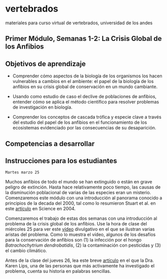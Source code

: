 # vertebrados
materiales para curso virtual de vertebrados, universidad de los andes

## Primer Módulo, Semanas 1-2: La Crisis Global de los Anfibios

## Objetivos de aprendizaje

-	Comprender cómo aspectos de la biología de los organismos los hacen vulnerables a cambios en el ambiente: el papel de la biología de los anfibios en su crisis global de conservación en un mundo cambiante.

-	Usando como estudio de caso el declive de poblaciones de anfibios, entender cómo se aplica el método científico para resolver problemas de investigación en biología.

-	Comprender los conceptos de cascada trófica y especie clave a través del estudio del papel de los anfibios en el funcionamiento de los ecosistemas evidenciado por las consecuencias de su desaparición.

## Competencias a desarrollar

## Instrucciones para los estudiantes

    Martes marzo 25

Muchos anfibios de todo el mundo se han extinguido o están en grave peligro de extinción. Hasta hace relativamente poco tiempo, las causas de la disminución poblacional de varias de las especies eran un misterio. Comenzaremos este módulo con una introducción al panorama conocido a principios de la decada del 2000, tal como lo resumieron Stuart et al. en este [artículo](https://pdfs.semanticscholar.org/aaeb/e0ee4e89838171b5bccd1d6c74cfa652c280.pdf?_ga=2.51507628.421737405.1584920555-1139811814.1584920555) en Science en 2004.

Comenzaremos el trabajo de estas dos semanas con una introducción al problema de la crisis global de los anfibios. Use la hora de clase del miércoles 25 para ver este [vídeo](https://youtu.be/nBbkwlGM7X0) divulgativo en el que se ilustran varias aristas del problema. Como lo muestra el vídeo, algunos de los desafíos para la conservación de anfibios son (1) la infección por el hongo *Batrachochytrium dendrobatidis*, (2) la contaminación con pesticidas y (3) el cambio climático.


Antes de la clase del jueves 26, lea este breve [artículo](https://journals.plos.org/plosbiology/article?id=10.1371/journal.pbio.2003080) en el que la Dra. Karen Lips, una de las personas que más activamente ha investigado el problema, cuenta su historia en palabras sencillas.


